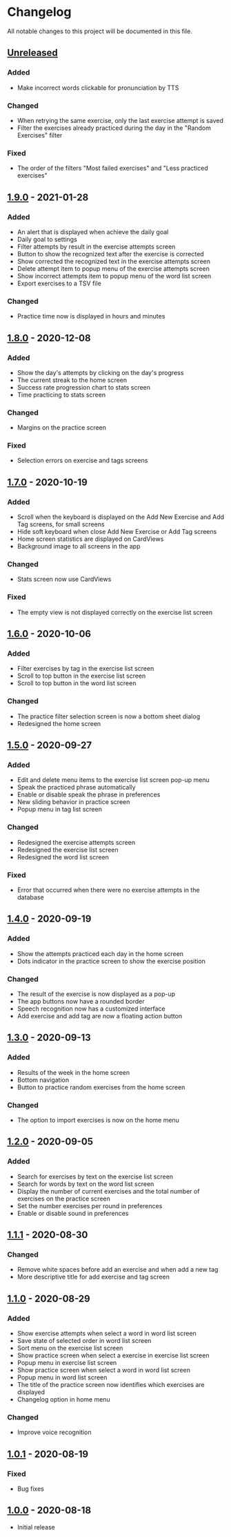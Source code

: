 # Changelog

All notable changes to this project will be documented in this file.

## [Unreleased]

### Added

- Make incorrect words clickable for pronunciation by TTS

### Changed

- When retrying the same exercise, only the last exercise attempt is saved
- Filter the exercises already practiced during the day in the "Random Exercises" filter

### Fixed

- The order of the filters "Most failed exercises" and "Less practiced exercises"

## [1.9.0] - 2021-01-28

### Added

- An alert that is displayed when achieve the daily goal
- Daily goal to settings
- Filter attempts by result in the exercise attempts screen
- Button to show the recognized text after the exercise is corrected
- Show corrected the recognized text in the exercise attempts screen
- Delete attempt item to popup menu of the exercise attempts screen
- Show incorrect attempts item to popup menu of the word list screen
- Export exercises to a TSV file

### Changed

- Practice time now is displayed in hours and minutes

## [1.8.0] - 2020-12-08

### Added

- Show the day's attempts by clicking on the day's progress
- The current streak to the home screen
- Success rate progression chart to stats screen
- Time practicing to stats screen

### Changed

- Margins on the practice screen

### Fixed

- Selection errors on exercise and tags screens

## [1.7.0] - 2020-10-19

### Added

- Scroll when the keyboard is displayed on the Add New Exercise and Add Tag screens, for small screens
- Hide soft keyboard when close Add New Exercise or Add Tag screens
- Home screen statistics are displayed on CardViews
- Background image to all screens in the app

### Changed

- Stats screen now use CardViews

### Fixed

- The empty view is not displayed correctly on the exercise list screen

## [1.6.0] - 2020-10-06

### Added

- Filter exercises by tag in the exercise list screen
- Scroll to top button in the exercise list screen
- Scroll to top button in the word list screen

### Changed

- The practice filter selection screen is now a bottom sheet dialog
- Redesigned the home screen

## [1.5.0] - 2020-09-27

### Added

- Edit and delete menu items to the exercise list screen pop-up menu
- Speak the practiced phrase automatically
- Enable or disable speak the phrase in preferences
- New sliding behavior in practice screen
- Popup menu in tag list screen

### Changed

- Redesigned the exercise attempts screen
- Redesigned the exercise list screen
- Redesigned the word list screen

### Fixed

- Error that occurred when there were no exercise attempts in the database

## [1.4.0] - 2020-09-19

### Added

- Show the attempts practiced each day in the home screen
- Dots indicator in the practice screen to show the exercise position

### Changed

- The result of the exercise is now displayed as a pop-up
- The app buttons now have a rounded border
- Speech recognition now has a customized interface
- Add exercise and add tag are now a floating action button

## [1.3.0] - 2020-09-13

### Added

- Results of the week in the home screen
- Bottom navigation
- Button to practice random exercises from the home screen

### Changed

- The option to import exercises is now on the home menu

## [1.2.0] - 2020-09-05

### Added

- Search for exercises by text on the exercise list screen
- Search for words by text on the word list screen
- Display the number of current exercises and the total number of exercises on the practice screen
- Set the number exercises per round in preferences
- Enable or disable sound in preferences

## [1.1.1] - 2020-08-30

### Changed

- Remove white spaces before add an exercise and when add a new tag
- More descriptive title for add exercise and tag screen

## [1.1.0] - 2020-08-29

### Added

- Show exercise attempts when select a word in word list screen
- Save state of selected order in word list screen
- Sort menu on the exercise list screen
- Show practice screen when select a exercise in exercise list screen
- Popup menu in exercise list screen
- Show practice screen when select a word in word list screen
- Popup menu in word list screen
- The title of the practice screen now identifies which exercises are displayed
- Changelog option in home menu

### Changed

- Improve voice recognition

## [1.0.1] - 2020-08-19

### Fixed

- Bug fixes

## [1.0.0] - 2020-08-18

- Initial release

[unreleased]: https://github.com/clloret/speaking-practice/compare/v1.9.0...HEAD
[1.9.0]: https://github.com/clloret/speaking-practice/compare/v1.8.0...v1.9.0
[1.8.0]: https://github.com/clloret/speaking-practice/compare/v1.7.0...v1.8.0
[1.7.0]: https://github.com/clloret/speaking-practice/compare/v1.6.0...v1.7.0
[1.6.0]: https://github.com/clloret/speaking-practice/compare/v1.5.0...v1.6.0
[1.5.0]: https://github.com/clloret/speaking-practice/compare/v1.4.0...v1.5.0
[1.4.0]: https://github.com/clloret/speaking-practice/compare/v1.3.0...v1.4.0
[1.3.0]: https://github.com/clloret/speaking-practice/compare/v1.2.0...v1.3.0
[1.2.0]: https://github.com/clloret/speaking-practice/compare/v1.1.1...v1.2.0
[1.1.1]: https://github.com/clloret/speaking-practice/compare/v1.1.0...v1.1.1
[1.1.0]: https://github.com/clloret/speaking-practice/compare/v1.0.1...v1.1.0
[1.0.1]: https://github.com/clloret/speaking-practice/compare/v1.0.0...v1.0.1
[1.0.0]: https://github.com/clloret/speaking-practice/releases/tag/v1.0.0
